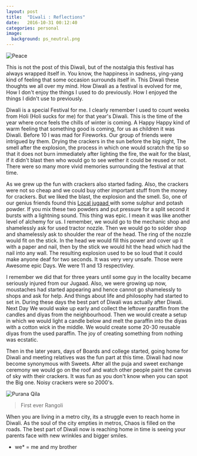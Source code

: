 ```yaml
---
layout: post
title:  "Diwali : Reflections"
date:   2016-10-31 00:12:40
categories: personal
image:
  background: ps_neutral.png
---
```


<img src="http://i.imgur.com/pB5QFHM.jpg" alt="Peace">

This is not the post of this Diwali, but of the nostalgia this festival has always wrapped itself in. You know, the happiness in sadness,  ying-yang kind of feeling that some occasion surrounds itself in. This Diwali these thoughts we all over my mind. How Diwali as a festival is evolved for me, How I don't enjoy the things I used to do previously. How I enjoyed the things I didn't use to previously.

Diwali is a special Festival for me. I clearly remember I used to count weeks from Holi (Holi sucks for me) for that year's Diwali. This is the time of the year where once feels the chills of winter is coming. A Happy Happy kind of warm feeling that something good is coming, for us as children it was Diwali. Before 10 I was mad for Fireworks. Our group of friends were intrigued by them. Drying the crackers in the sun before the big night, The smell after the explosion, the process in which one would scratch the tip so that it does not burn immediately after lighting the fire, the wait for the blast, if it didn't blast then who would go to see wether it could be reused or not. There were so many more vivid memories surrounding the festival at that time.  

As we grew up the fun with crackers also started fading. Also, the crackers were not so cheap and we could buy other important stuff from the money for crackers. But we liked the blast, the explosion and the smell. So, one of our genius friends found this <a href ="https://www.youtube.com/watch?v=2F__Z3-3JKg"> Local jugaad </a>with some sulphur and potash powder. If you mix these two powders and put pressure for a split second it bursts with a lightning sound. This thing was epic. I mean it was like another level of alchemy for us. I remember, we would go to the mechanic shop and shamelessly ask for used tractor nozzle. Then we would go to solder shop and shamelessly ask to shoulder the rear of the head. The ring of the nozzle would fit on the stick. In the head we would fill this power and cover up it with a paper and nail, then by the stick we would hit the head which had the nail into any wall. The resulting explosion used to be so loud that it could make anyone deaf for two seconds. It was very very unsafe. Those were Awesome epic Days. We were 11 and 13 respectivley. 

I remember we did that for three years until some guy in the locality became seriously injured from our Jugaad. Also, we were growing up now, moustaches had started appearing and hence cannot go shamelessly to shops and ask for help. And things about life and philosophy had started to set in.
During these days the best part of Diwali was actually after Diwali. Next Day We would wake up early and collect the leftover paraffin  from the candles and diyas from the neighbourhood. Then we would create a setup in which we would light a candle below and melt the paraffin into the diyas with a cotton wick in the middle. We would create some 20-30 reusable diyas from the used paraffin. The joy of creating something from nothing was ecstatic. 

Then in the later years, days of Boards and college started, going home for Diwali and meeting relatives was the fun part at this time. Diwali had now become synonymous with Sweets. After all the puja and sweet exchange ceremony we would go on the roof and watch other people paint the canvas of sky with their crackers. It was fun as you don't know when you can spot the Big one. Noisy crackers were so 2000's.

<img src="http://i.imgur.com/fMyQLrB.jpg" alt="Purana Qila">

>First ever Rangoli

When you are living in a metro city, its a struggle even to reach home in Diwali. As the soul of the city empties in metros, Chaos is filled on the roads. The best part of Diwali now is reaching home in time is seeing your parents face with new wrinkles and bigger smiles.

- we* =  me and my brother








































































































































































































































































































































































































